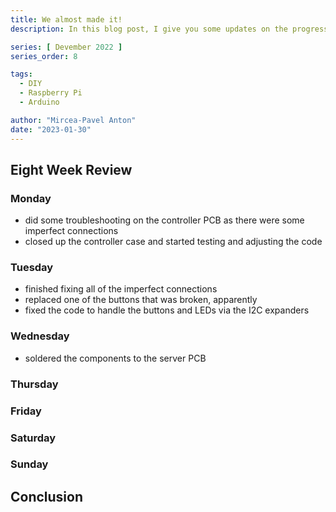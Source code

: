 ```yaml
---
title: We almost made it!
description: In this blog post, I give you some updates on the progress I made in the sixth week of my Devember 2022 Project.

series: [ Devember 2022 ]
series_order: 8

tags:
  - DIY
  - Raspberry Pi
  - Arduino

author: "Mircea-Pavel Anton"
date: "2023-01-30"
---
```


## Eight Week Review

### Monday

- did some troubleshooting on the controller PCB as there were some imperfect connections
- closed up the controller case and started testing and adjusting the code

### Tuesday

- finished fixing all of the imperfect connections
- replaced one of the buttons that was broken, apparently
- fixed the code to handle the buttons and LEDs via the I2C expanders

### Wednesday

- soldered the components to the server PCB

### Thursday

### Friday

### Saturday

### Sunday

## Conclusion
